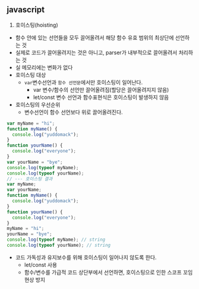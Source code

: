 ## javascript

1. 호이스팅(hoisting)

- 함수 안에 있는 선언들을 모두 끌어올려서 해당 함수 유효 범위의 최상단에 선언하는 것
- 실제로 코드가 끌어올려지는 것은 아니고, parser가 내부적으로 끌어올려서 처리하는 것
- 실 메모리에는 변화가 없다
- 호이스팅 대상
  - <code>var</code>변수선언과 <code>함수 선언문</code>에서만 호이스팅이 일어난다.
    - var 변수/함수의 선언만 끌어올려짐(할당은 끌어올려지지 않음)
    - let/const 변수 선언과 함수표현식은 호이스팅이 발생하지 않음
- 호이스팅의 우선순위
  - 변수선언이 함수 선언보다 위로 끌어올려진다.

```js
var myName = "hi";
function myName() {
  console.log("yuddomack");
}
function yourName() {
  console.log("everyone");
}
var yourName = "bye";
console.log(typeof myName);
console.log(typeof yourName);
// --- 호이스팅 결과
var myName;
var yourName;
function myName() {
  console.log("yuddomack");
}
function yourName() {
  console.log("everyone");
}
myName = "hi";
yourName = "bye";
console.log(typeof myName); // string
console.log(typeof yourName); // string
```

- 코드 가독성과 유지보수를 위해 호이스팅이 일어나지 않도록 한다.
  - let/const 사용
  - 함수/변수를 가급적 코드 상단부에서 선언하면, 호이스팅으로 인한 스코프 꼬임 현상 방지
